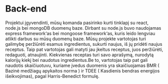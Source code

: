 <h1> Back-end </h1>
Projektui įgyvendinti, mūsų komanda pasirinko kurti tinklapį su react, node.js bei mongoDB duomenų baze. Dirbant su node.js buvo naudojamas express framework‘as bei mongoose framework‘as, kuris leido lengviau atlikti darbus su mūsų duomenų baze. Mūsų projekte vartotojas turi galimybę peržiūrėti esamus ingredientus, sukurti naujus, iš jų pridėti naujus receptus. Taip pat vartotojas gali matyti jau įkeltus receptus, juos peržiūrėti, redaguoti, atnaujinti. Kiekvienas receptas turi savo aprašymą, nurodytą kalorijų kiekį bei naudotus ingredientus.Be to, vartotojas taip pat gali naudotis skaičiuotuvu, kuriame įvedus duomenis yra skaičiuojamas BMR ( Bazinė medžiagų apykaitos norma ) ir TDEE ( Kasdienis bendras energijos išeikvojimas), pagal Harris-Benedict formulę.
